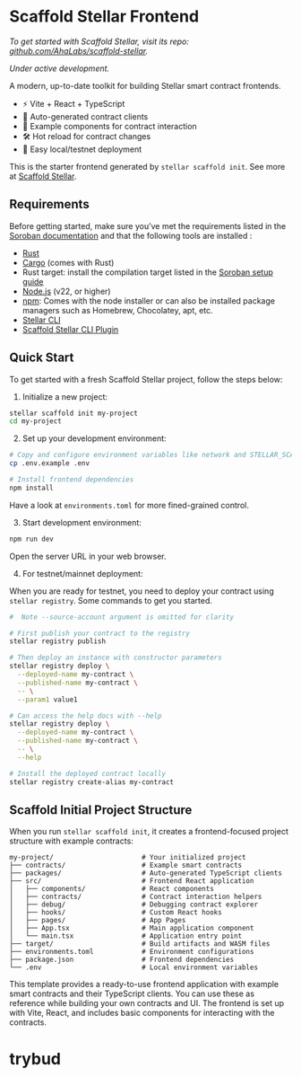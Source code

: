 # Scaffold Stellar Frontend

_To get started with Scaffold Stellar, visit its repo: [github.com/AhaLabs/scaffold-stellar](https://github.com/AhaLabs/scaffold-stellar)._

_Under active development._

A modern, up-to-date toolkit for building Stellar smart contract frontends.

- ⚡️ Vite + React + TypeScript
- 🔗 Auto-generated contract clients
- 🧩 Example components for contract interaction
- 🛠 Hot reload for contract changes
- 🧪 Easy local/testnet deployment

This is the starter frontend generated by `stellar scaffold init`. See more at [Scaffold Stellar](https://github.com/AhaLabs/scaffold-stellar).

## Requirements

Before getting started, make sure you’ve met the requirements listed in the [Soroban documentation](https://developers.stellar.org/docs/build/smart-contracts/getting-started/setup) and that the following tools are installed :

- [Rust](https://www.rust-lang.org/tools/install)
- [Cargo](https://doc.rust-lang.org/cargo/) (comes with Rust)
- Rust target: install the compilation target listed in the [Soroban setup guide](https://developers.stellar.org/docs/build/smart-contracts/getting-started/setup)
- [Node.js](https://nodejs.org/en/download/package-manager) (v22, or higher)
- [npm](https://www.npmjs.com/): Comes with the node installer or can also be installed package managers such as Homebrew, Chocolatey, apt, etc.
- [Stellar CLI](https://github.com/stellar/stellar-core)
- [Scaffold Stellar CLI Plugin](https://github.com/AhaLabs/scaffold-stellar)

## Quick Start

To get started with a fresh Scaffold Stellar project, follow the steps below:

1. Initialize a new project:

```bash
stellar scaffold init my-project
cd my-project
```

2. Set up your development environment:

```bash
# Copy and configure environment variables like network and STELLAR_SCAFFOLD_ENV
cp .env.example .env

# Install frontend dependencies
npm install
```

Have a look at `environments.toml` for more fined-grained control.

3. Start development environment:

```bash
npm run dev
```

Open the server URL in your web browser. 

4. For testnet/mainnet deployment:

When you are ready for testnet, you need to deploy your contract using
`stellar registry`. Some commands to get you started.

```bash
#  Note --source-account argument is omitted for clarity

# First publish your contract to the registry
stellar registry publish

# Then deploy an instance with constructor parameters
stellar registry deploy \
  --deployed-name my-contract \
  --published-name my-contract \
  -- \
  --param1 value1

# Can access the help docs with --help
stellar registry deploy \
  --deployed-name my-contract \
  --published-name my-contract \
  -- \
  --help

# Install the deployed contract locally
stellar registry create-alias my-contract
```

## Scaffold Initial Project Structure

When you run `stellar scaffold init`, it creates a frontend-focused project structure with example contracts:

```
my-project/                      # Your initialized project
├── contracts/                   # Example smart contracts
├── packages/                    # Auto-generated TypeScript clients
├── src/                         # Frontend React application
│   ├── components/              # React components
│   ├── contracts/               # Contract interaction helpers
│   ├── debug/                   # Debugging contract explorer
│   ├── hooks/                   # Custom React hooks
│   ├── pages/                   # App Pages
│   ├── App.tsx                  # Main application component
│   └── main.tsx                 # Application entry point
├── target/                      # Build artifacts and WASM files
├── environments.toml            # Environment configurations
├── package.json                 # Frontend dependencies
└── .env                         # Local environment variables
```

This template provides a ready-to-use frontend application with example smart contracts and their TypeScript clients. You can use these as reference while building your own contracts and UI. The frontend is set up with Vite, React, and includes basic components for interacting with the contracts.
# trybud
